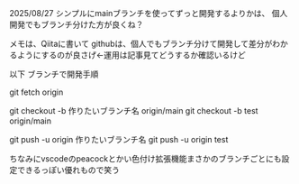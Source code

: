 2025/08/27
シンプルにmainブランチを使ってずっと開発するよりかは、
個人開発でもブランチ分けた方が良くね？

メモは、Qiitaに書いて
githubは、個人でもブランチ分けて開発して差分がわかるようにするのが良さげ←運用は記事見てどうするか確認いるけど

以下 ブランチで開発手順

git fetch origin

git checkout -b 作りたいブランチ名 origin/main git checkout -b test origin/main

git push -u origin 作りたいブランチ名 git push -u origin test

ちなみにvscodeのpeacockとかい色付け拡張機能まさかのブランチごとにも設定できるっぽい優れもので笑う


